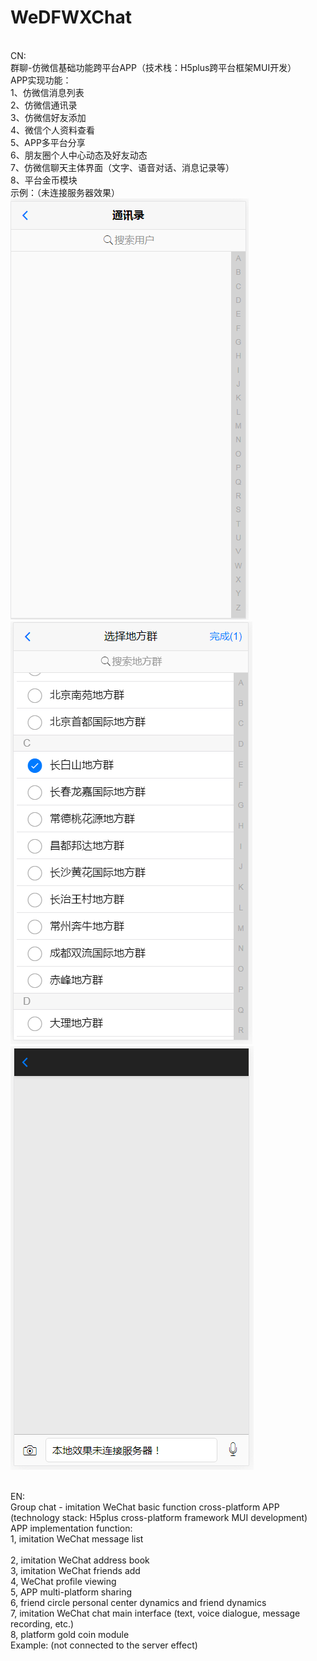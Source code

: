 # WeDFWXChat
<br/>CN:
<br/>群聊-仿微信基础功能跨平台APP（技术栈：H5plus跨平台框架MUI开发）
<br/>APP实现功能：
<br/>1、仿微信消息列表
<br/>2、仿微信通讯录
<br/>3、仿微信好友添加
<br/>4、微信个人资料查看
<br/>5、APP多平台分享
<br/>6、朋友圈个人中心动态及好友动态
<br/>7、仿微信聊天主体界面（文字、语音对话、消息记录等）
<br/>8、平台金币模块
<br/>示例：（未连接服务器效果）
<br/> ![Image text](https://github.com/honkerlmf/WeDFWXChat/blob/master/demo-image/d1.png?raw=true)
<br/> ![Image text](https://github.com/honkerlmf/WeDFWXChat/blob/master/demo-image/d2.png?raw=true)
<br/> ![Image text](https://github.com/honkerlmf/WeDFWXChat/blob/master/demo-image/d3.png?raw=true)

<br/>EN:
<br/>Group chat - imitation WeChat basic function cross-platform APP (technology stack: H5plus cross-platform framework MUI development)
<br/>APP implementation function:
<br/>1, imitation WeChat message list
<br/><br/>2, imitation WeChat address book
<br/>3, imitation WeChat friends add
<br/>4, WeChat profile viewing
<br/>5, APP multi-platform sharing
<br/>6, friend circle personal center dynamics and friend dynamics
<br/>7, imitation WeChat chat main interface (text, voice dialogue, message recording, etc.)
<br/>8, platform gold coin module
<br/>Example: (not connected to the server effect)

